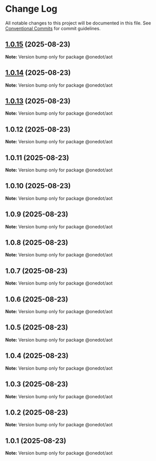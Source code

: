 # Change Log

All notable changes to this project will be documented in this file.
See [Conventional Commits](https://conventionalcommits.org) for commit guidelines.

## [1.0.15](https://github.com/OneDot-Communications/Onedot-JS/compare/@onedot/aot@1.0.14...@onedot/aot@1.0.15) (2025-08-23)

**Note:** Version bump only for package @onedot/aot

## [1.0.14](https://github.com/OneDot-Communications/Onedot-JS/compare/@onedot/aot@1.0.13...@onedot/aot@1.0.14) (2025-08-23)

**Note:** Version bump only for package @onedot/aot

## [1.0.13](https://github.com/OneDot-Communications/Onedot-JS/compare/@onedot/aot@1.0.12...@onedot/aot@1.0.13) (2025-08-23)

**Note:** Version bump only for package @onedot/aot

## 1.0.12 (2025-08-23)

**Note:** Version bump only for package @onedot/aot

## 1.0.11 (2025-08-23)

**Note:** Version bump only for package @onedot/aot

## 1.0.10 (2025-08-23)

**Note:** Version bump only for package @onedot/aot

## 1.0.9 (2025-08-23)

**Note:** Version bump only for package @onedot/aot

## 1.0.8 (2025-08-23)

**Note:** Version bump only for package @onedot/aot

## 1.0.7 (2025-08-23)

**Note:** Version bump only for package @onedot/aot

## 1.0.6 (2025-08-23)

**Note:** Version bump only for package @onedot/aot

## 1.0.5 (2025-08-23)

**Note:** Version bump only for package @onedot/aot

## 1.0.4 (2025-08-23)

**Note:** Version bump only for package @onedot/aot

## 1.0.3 (2025-08-23)

**Note:** Version bump only for package @onedot/aot

## 1.0.2 (2025-08-23)

**Note:** Version bump only for package @onedot/aot

## 1.0.1 (2025-08-23)

**Note:** Version bump only for package @onedot/aot
